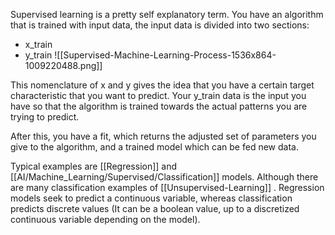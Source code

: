 Supervised learning is a pretty self explanatory term. You have an algorithm that is trained with input data, the input data is divided into two sections:
- x_train
- y_train
![[Supervised-Machine-Learning-Process-1536x864-1009220488.png]]

This nomenclature of x and y gives the idea that you have a certain target characteristic that you want to predict. Your y_train data is the input you have so that the algorithm is trained towards the actual patterns you are trying to predict.

After this, you have a fit, which returns the adjusted set of parameters you give to the algorithm, and a trained model which can be fed new data.

Typical examples are [[Regression]] and [[AI/Machine_Learning/Supervised/Classification]] models. Although there are many classification examples of [[Unsupervised-Learning]] .
Regression models seek to predict a continuous variable, whereas classification predicts discrete values (It can be a boolean value, up to a discretized continuous variable depending on the model).

